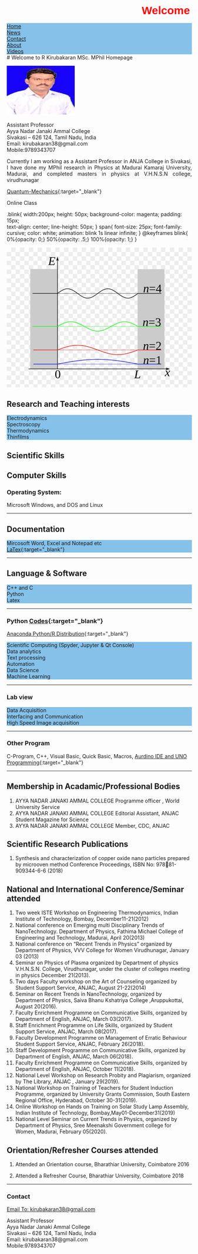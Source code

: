 <html>
  <head>
    <title>Title of the document</title>
    <style>
      marquee{
      font-size: 30px;
      font-weight: 800;
      color: #FF0000;
      font-family: sans-serif;
      }
    </style>
  </head>
  <body>
    <marquee> Welcome to  R Kirubakaran MSc. MPhil Homepage</marquee>
  </body>
</html>


<html>
<head>
<style>
ul {
  list-style-type: none;
  margin: 0;
  padding: 0;
  overflow: hidden;
  background-color: #85C1E9;
}

li {
  float: left;
}

li a {
  display: block;
  color: white;
  text-align: center;
  padding: 14px 16px;
  text-decoration: none;
}

li a:hover {
  background-color: #1B4F72;
}
</style>
</head>
<body>

<ul>
  <li><a class="active" href="#home">Home</a></li>
  <li><a href="#news">News</a></li>
  <li class="nav-item"> <a class="nav-link" href="#contact">Contact</a></li>
  <li><a href="#about">About</a></li>
  <li><a href="#Videos">Videos</a></li>
</ul>

</body>
</html>
# Welcome to  R Kirubakaran MSc. MPhil Homepage 

![kirubha](kiruba.JPG)

<p style='text-align: justify;'>
Assistant Professor<br /> 
Ayya Nadar Janaki Ammal College<br /> 
Sivakasi – 626 124, Tamil Nadu, India<br /> 
Email: kirubakaran38@gmail.com<br /> 
Mobile:9789343707
</p>

<p style='text-align: justify;'>
Currently I am working as a Assistant Professor in ANJA College in Sivakasi, I have done my MPhil research in Physics at Madurai Kamaraj University, Madurai, and completed masters in physics at V.H.N.S.N college, virudhunagar</p>


[Quantum-Mechanics](https://github.com/mvku/Quantum-Mechanics/blob/master/Quantum%20Physics.ipynb){:target="_blank"}

<div class="blink"><span> Online Class</span></div>

.blink{
		width:200px;
		height: 50px;
	    background-color: magenta;
		padding: 15px;	
		text-align: center;
		line-height: 50px;
	}
	span{
		font-size: 25px;
		font-family: cursive;
		color: white;
		animation: blink 1s linear infinite;
	}
@keyframes blink{
0%{opacity: 0;}
50%{opacity: .5;}
100%{opacity: 1;}
}

![particle](/images/qm.png)


## Research and Teaching interests
* Electrodynamics 
* Spectroscopy 
* Thermodynamics
* Thinfilms 


## Scientific Skills
<p style='text-align: justify;'> 
</p>


## Computer Skills
### Operating System:
Microsoft Windows, and DOS and Linux

------------------------------------

## Documentation 
* Mircosoft Word, Excel and Notepad etc
* [LaTex](https://www.latex-project.org/){:target="_blank"}  
 
----------------------------------
 
## Language & Software
* C++ and C
* Python
* Latex

----------------------------------

### Python [Codes](https://github.com/mvku/kirubakaran/blob/master/Python.md){:target="_blank"} 
[Anaconda Python/R Distribution](https://www.anaconda.com/distribution/){:target="_blank"}
* Scientific Computing (Spyder, Jupyter & Qt Console)
* Data analytics
* Text processing
* Automation
* Data Science
* Machine Learning

----------------------------------
### Lab view
* Data Acquisition
* Interfacing and Communication
* High Speed Image acquisition

----------------------------------
### Other Program 
C-Program, C++, Visual Basic, Quick Basic, Macros, [Aurdino IDE and UNO Programming](https://www.arduino.cc/en/Guide/ArduinoUno){:target="_blank"}

----------------------------------
## Membership in Acadamic/Professional Bodies

1.	AYYA NADAR JANAKI AMMAL COLLEGE	Programme officer , World University Service
2.	AYYA NADAR JANAKI AMMAL COLLEGE	Editorial Assistant, ANJAC Student Magazine for Science
3.	AYYA NADAR JANAKI AMMAL COLLEGE	Member, CDC, ANJAC

## Scientific Research Publications 
1.	Synthesis and characterization of copper oxide nano particles prepared by microoven method
Conference Proceedings, ISBN No:  97881-909344-6-6 (2018)


## National and International Conference/Seminar attended

1.	Two week ISTE Workshop on Engineering Thermodynamics, Indian Institute of Technology, Bombay, December11-21(2012) 
2.	National conference on Emerging multi Disciplinary Trends of NanoTechnology. Department of Physics, Fathima Michael College of Engineering and Technology, Madurai, April 20(2013)
3.	National conference on “Recent Trends in Physics” organized by Department of Physics, VVV College for Women Virudhunagar, January 03 (2013)
4.	Seminar on Physics of Plasma organized by Department  of physics V.H.N.S.N. College, Virudhunagar, under the cluster of colleges meeting in physics December 21(2013).
5.	Two days Faculty workshop on the Art of Counseling organized by Student Support Service, ANJAC,  August 21-22(2014)
6.	Seminar on Recent Trends in NanoTechnology, organized by Department of Physics, Saiva Bhanu Kshatriya College ,Aruppukottai, August 20(2016).
7.	Faculty Enrichment Programme on Communicative Skills, organized by Department of English, ANJAC,  March 03(2017).
8.	Staff Enrichment Programme on Life Skills, organized by Student Support Service, ANJAC,  March 08(2017).
9.	Faculty Development Programme on Management of Erratic Behaviour 
Student Support Service, ANJAC,  February  26(2018).
10.	Staff Development  Programme on Communicative Skills, organized by Department of English, ANJAC,  March 06(2018).
11.	Faculty Enrichment Programme on Communicative Skills, organized by Department of English, ANJAC,  October 11(2018).
12.	National Level Workshop on Research Probity and Plagiarism, organized by The Library, ANJAC , January 29(2019).
13.	National Workshop on Training of Teachers for Student Induction Programme, organized by University Grants Commission, South Eastern Regional Office, Hyderabad, October 30-31(2019).
14.	Online Workshop on Hands on Training on Solar Study Lamp Assembly,
Indian Institute of Technology, Bombay,May01-December31(2019)
15.	National Level Seminar on Current Trends in Physics, organized by Department of Physics, Sree Meenakshi Government college for Women, Madurai, February 05(2020).

## Orientation/Refresher Courses attended

1.	Attended an Orientation course, Bharathiar University, Coimbatore 2016

2.	Attended a Refresher Course, Bharathiar University, Coimbatore 2018


<a class="anchor" id="contact"></a>
<hr class="featurette-divider">
<div class="row">
  <div class="col-md-6">
 <h3>Contact</h3>
 <p><a href="mailto:kirubakaran38@gmail.com">Email To: kirubakaran38@gmail.com</a></p>
 Assistant Professor<br>
 Ayya Nadar Janaki Ammal College<br>
 Sivakasi – 626 124, Tamil Nadu, India<br>
 Email: kirubakaran38@gmail.com<br>
 Mobile:9789343707<br>
</div>
</div>


